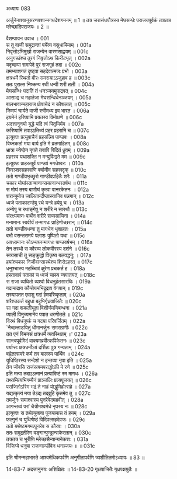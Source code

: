 अध्यायः 083

अर्जुनेनाश्वानुसरणवशान्मगधदेशगमनम् ॥ 1 ॥ तत्र जरासंधपौत्रस्य मेघसन्धेः पराजयपूर्वकं तत्रतत्र म्लेच्छादिपराजयः ॥ 2 ॥

वैशम्पायन उवाच ।	001  
स तु वाजी समुद्रान्तां पर्येत्य वसुधामिमाम् ।	001a  
निवृत्तोऽभिमुखो राजन्येन वारणसाह्वयम् ॥	001c  
अनुगच्छंश्च तुरगं निवृत्तोऽथ किरीटभृत् ।	002a  
यदृच्छया समापेदे पुरं राजगृहं तदा ॥	002c  
तमभ्याशगतं दृष्ट्वा सहदेवात्मजः प्रभो ।	003a  
क्षत्रधर्मे स्थितो वीरः समरायाऽऽजुहाव ह ॥	003c  
ततः पुरात्स निष्क्रम्य रथी धन्वी शरी तली ।	004a  
मेघसन्धिः पदातिं तं धनञ्जयमुपाद्रवत् ॥	004c  
आसाद्य च महातेजा मेघसन्धिर्धनञ्जयम् ।	005a  
बालभावान्महाराज प्रोवाचेदं न कौशलात् ॥	005c  
किमयं चार्यते वाजी स्त्रीमध्य इव भारत ।	006a  
हयमेनं हरिष्यामि प्रयतस्व विमोक्षणे ॥	006c  
अदत्तानुनयो युद्धे यदि त्वं पितृभिर्मम ।	007a  
करिष्यामि तवाऽऽतिथ्यं प्रहर प्रहरामि च ॥	007c  
इत्युक्तः प्रत्युवाचैनं प्रहसन्निव पाण्डवः ।	008a  
विघ्नकर्ता मया वार्य इति मे व्रतमाहितम् ॥	008c  
भ्रात्रा ज्येष्ठेन नृपते तवापि विदितं ध्रुवम् ।	009a  
प्रहरस्व यथाशक्ति न मन्युर्विद्यते मम ॥	009c  
इत्युक्तः प्राहरत्पूर्वं पाण्डवं मगधेश्वरः ।	010a  
किरञ्शरसहस्राणि वर्षाणीव सहस्रदृक् ॥	010c  
ततो गाण्डीवभृच्छूरो गाण्डीवप्रहितैः शरैः ।	011a  
चकार मोघांस्तान्बाणान्सयत्नान्भरतर्षभ ॥	011c  
स मोघं तस्य बाणौघं कृत्वा वानरकेतनः ।	012a  
शरान्मुमोच ज्वलितान्दीप्तास्यानिव पन्नगान् ॥	012c  
ध्वजे पताकादण्डेषु रथे यन्त्रे हयेषु च ।	013a  
अन्येषु च रथाङ्गेषु न शरीरे न सारथौ ॥	013c  
संरक्ष्यमाणः पार्थेन शरीरे सव्यसाचिना ।	014a  
मन्यमानः स्ववीर्यं तन्मागधः प्राहिणोच्छरान् ॥	014c  
ततो गाण्डीवधन्वा तु मागधेन भृशाहतः ।	015a  
बभौ वसन्तसमये पलाशः पुष्पितो यथा ॥	015c  
अवध्यमानः सोऽभ्यघ्नन्मागधः पाण्डवर्षभम् ।	016a  
तेन तस्थौ स कौरव्य लोकवीरस्य दर्शने ॥	016c  
सव्यसाची तु सङ्क्रुद्धो विकृष्य बलवद्धनुः ।	017a  
हयांश्चकार निर्जीवान्सारथेश्च शिरोऽहरत् ॥	017c  
धनुश्चास्य महच्चित्रं क्षुरेण प्रचकर्त ह ।	018a  
हस्तावापं पताकां च ध्वजं चास्य न्यपातयत् ॥	018c  
स राजा व्यथितो व्यश्वो विधनुर्हतसारथिः ।	019a  
गदामादाय कौन्तेयमभिदुद्राव वेगवान् ॥	019c  
तस्यापतत एवाशु गदां हेमपरिष्कृताम् ।	020a  
शरैश्चकर्त बहुधा बहुभिर्गृध्रवाजितैः ॥	020c  
सा गदा शकलीभूता विशीर्णमणिबन्धना ।	021a  
व्याली विमुच्यमानेव पपात धरणीतले ॥	021c  
विरथं विधनुष्कं च गदया परिवर्जितम् ।	022a  
`नैच्छत्ताडयितुं धीमानर्जुनः समराग्रणीः ॥	022c  
तत एनं विमनसं क्षत्रधर्मे व्यवस्थितम् ॥'	023a  
सान्त्वपूर्वमिदं वाक्यमब्रवीत्कपिकेतनः ॥	023c  
पर्याप्तः क्षत्रधर्मोऽयं दर्शितः पुत्र गम्यताम् ।	024a  
बह्वेतत्समरे कर्म तव बालस्य पार्थिव ॥	024c  
युधिष्ठिरस्य सन्देशो न हन्तव्या नृपा इति ।	025a  
तेन जीवसि राजंस्त्वमपराद्धोऽपि मे रणे ॥	025c  
इति मत्वा तदाऽऽत्मानं प्रत्यादिष्टं स्म मागधः ।	026a  
तथ्यमित्यभिगम्यैनं प्राञ्जलिः प्रत्यपूजयत् ॥	026c  
पराजितोऽस्मि भद्रं ते नाहं योद्धुमिहोत्सहे ।	027a  
यद्यत्कृत्यं मया तेऽद्य तद्ब्रूहि कृतमेव तु ॥	027c  
तमर्जुनः समाश्वास्य पुनरेवेदमब्रवीत् ।	028a  
आगन्तव्यं परां चैत्रीमश्वमेधे नृपस्य नः ॥	028c  
इत्युक्तः स तथेत्युक्त्वा पूजयामास तं हयम् ।	029a  
फल्गुनं च युधिश्रेष्ठं विदिवत्सहदेवजः ॥	029c  
ततो यथेष्टमगमत्पुनरेव स कौरवः ।	030a  
ततः समुद्रतीरेण वङ्गान्पुण्ड्रान्सकेरलान् ॥	030c  
तत्रतत्र च भूरीणि म्लेच्छसैन्यान्यनेकशः ।	031a  
विजिग्ये धनुषा राजन्गाण्डीवेन धनञ्जयः ॥ ॥	031c  

इति श्रीमन्महाभारते आश्वमेधिकपर्वणि अनुगीतापर्वणि त्र्यशीतितमोऽध्यायः ॥ 83 ॥

14-83-7 अदत्तानुनयः अशिक्षितः ॥ 14-83-20 गृध्रवाजितैः गृध्रपक्षयुतैः ॥
